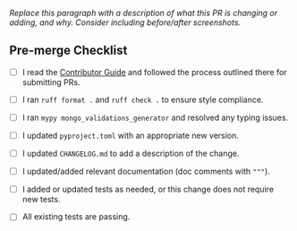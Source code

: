 _Replace this paragraph with a description of what this PR is changing or adding, and why. Consider including before/after screenshots._

## Pre-merge Checklist

- [ ] I read the [Contributor Guide] and followed the process outlined there for submitting PRs.
- [ ] I ran `ruff format .` and `ruff check .` to ensure style compliance.
- [ ] I ran `mypy mongo_validations_generator` and resolved any typing issues.
- [ ] I updated `pyproject.toml` with an appropriate new version.
- [ ] I updated `CHANGELOG.md` to add a description of the change.
- [ ] I updated/added relevant documentation (doc comments with `"""`).
- [ ] I added or updated tests as needed, or this change does not require new tests.
- [ ] All existing tests are passing.


<!-- Links -->

[Contributor Guide]: https://github.com/all-win-solutions/mongo-validations-generator/blob/main/CONTRIBUTING.md

